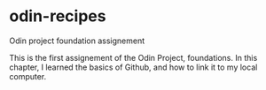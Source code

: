 # odin-recipes
Odin project foundation assignement

This is the first assignement of the Odin Project, foundations.
In this chapter, I learned the basics of Github, and how to link it to my local computer.

